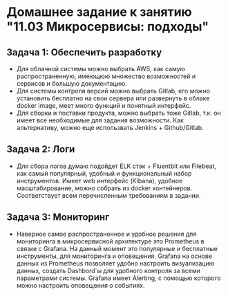 #  Домашнее задание к занятию "11.03 Микросервисы: подходы"

##  Задача 1: Обеспечить разработку

- Для облачной системы можно выбрать AWS, как самую распространенную, имеющюю множество возможностей и сервисов и большую документацию.
- Для системы контроля версий можно выбрать Gitlab, его можно установить бесплатно на свои сервера или развернуть в облаке docker image, меет много функций и понятный интерфейс. 
- Для сборки и поставки продукта, можно выбрать тоже Gitlab, т.к. он имеет все необходимые для задания возможности. 
Как альтернативу, можно еще использвать Jenkins + Github/Gitlab.

##  Задача 2: Логи

- Для сбора логов думаю подойдет ELK стэк + Fluentbit или Filebeat, как самый популярный, удобный и функциональный набор инструментов. Имеет web интерфейс (Kibana), удобное масштабирование, можно собрать из docker контейнеров. Соответствует всем перечисленным требованиям в задании.

##  Задача 3: Мониторинг

- Наверное самое распространенное и удобное решения для мониторинга в микросервисной архитектуре это Prometheus в связке с Grafana. На данный момент это популярные и бесплатные инструменты, для мониторинга и оповещения. Grafana на основе данных из Prometheus позволяет удобно настроить визуализацию данных, создать Dashbord`ы для удобного контроля за всеми параметрами системы. Grafana имеет Alerting, с помощью которого можно настроить оповещения о событиях.

